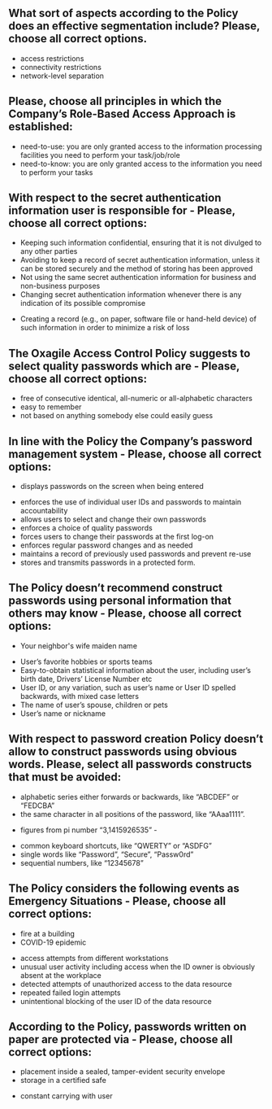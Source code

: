 ## What sort of aspects according to the Policy does an effective segmentation include? Please, choose all correct options.
	
+ access restrictions
+ connectivity restrictions	
+ network-level separation



## Please, choose all principles in which the Company’s Role-Based Access Approach is established:
	
+ need-to-use: you are only granted access to the information processing facilities you need to perform your task/job/role
+ need-to-know: you are only granted access to the information you need to perform your tasks



## With respect to the secret authentication information user is responsible for - Please, choose all correct options:

+ Keeping such information confidential, ensuring that it is not divulged to any other parties
+ Avoiding to keep a record of secret authentication information, unless it can be stored securely and the method of storing has been approved
+ Not using the same secret authentication information for business and non-business purposes
+ Changing secret authentication information whenever there is any indication of its possible compromise
- Creating a record (e.g., on paper, software file or hand-held device) of such information in order to minimize a risk of loss



## The Oxagile Access Control Policy suggests to select quality passwords which are - Please, choose all correct options:

+ free of consecutive identical, all-numeric or all-alphabetic characters
+ easy to remember
+ not based on anything somebody else could easily guess



## In line with the Policy the Company’s password management system - Please, choose all correct options:

- displays passwords on the screen when being entered
+ enforces the use of individual user IDs and passwords to maintain accountability
+ allows users to select and change their own passwords
+ enforces a choice of quality passwords
+ forces users to change their passwords at the first log-on
+ enforces regular password changes and as needed
+ maintains a record of previously used passwords and prevent re-use
+ stores and transmits passwords in a protected form.



## The Policy doesn’t recommend construct passwords using personal information that others may know - Please, choose all correct options:

- Your neighbor's wife maiden name
+ User’s favorite hobbies or sports teams
+ Easy-to-obtain statistical information about the user, including user’s birth date, Drivers’ License Number etc
+ User ID, or any variation, such as user’s name or User ID spelled backwards, with mixed case letters
+ The name of user’s spouse, children or pets
+ User’s name or nickname



## With respect to password creation Policy doesn’t allow to construct passwords using obvious words. Please, select all passwords constructs that must be avoided:

+ alphabetic series either forwards or backwards, like “ABCDEF” or “FEDCBA”
+ the same character in all positions of the password, like “AAaa1111”.
- figures from pi number “3,1415926535” -
+ common keyboard shortcuts, like “QWERTY” or “ASDFG”
+ single words like “Password”, “Secure”, “Passw0rd”
+ sequential numbers, like “12345678”



## The Policy considers the following events as Emergency Situations - Please, choose all correct options:

- fire at a building
- COVID-19 epidemic
+ access attempts from different workstations
+ unusual user activity including access when the ID owner is obviously absent at the workplace
+ detected attempts of unauthorized access to the data resource
+ repeated failed login attempts
+ unintentional blocking of the user ID of the data resource



## According to the Policy, passwords written on paper are protected via - Please, choose all correct options:

+ placement inside a sealed, tamper-evident security envelope
+ storage in a certified safe
- constant carrying with user
